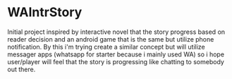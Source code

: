 # WAIntrStory
Initial project inspired by interactive novel that the story progress based on reader decision and an android game that is the same but utilize phone notification. By this i'm trying create a similar concept but will utilize messager apps (whatsapp for starter because i mainly used WA) so i hope user/player will feel that the story is progressing like chatting to somebody out there.
